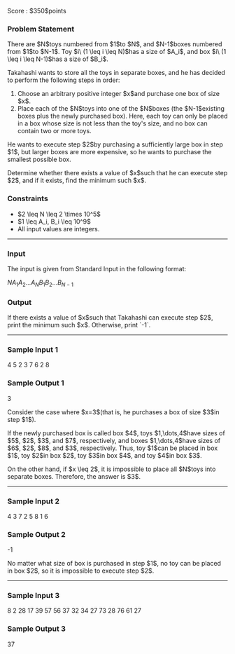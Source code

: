 
<div>

<span>

<span>

<p>
Score : $350$points
</p>

<div>

<section>

### **Problem Statement**

<p>
There are $N$toys numbered from $1$to $N$, and $N-1$boxes numbered from $1$to $N-1$.
Toy $i\ (1 \leq i \leq N)$has a size of $A_i$, and box $i\ (1 \leq i \leq N-1)$has a size of $B_i$.
</p>

<p>
Takahashi wants to store all the toys in separate boxes, and he has decided to perform the following steps in order:
</p>

<ol>

<li>
Choose an arbitrary positive integer $x$and purchase one box of size $x$.
</li>

<li>
Place each of the $N$toys into one of the $N$boxes (the $N-1$existing boxes plus the newly purchased box).
Here, each toy can only be placed in a box whose size is not less than the toy's size, and no box can contain two or more toys.
</li>

</ol>

<p>
He wants to execute step $2$by purchasing a sufficiently large box in step $1$, but larger boxes are more expensive, so he wants to purchase the smallest possible box.
</p>

<p>
Determine whether there exists a value of $x$such that he can execute step $2$, and if it exists, find the minimum such $x$.
</p>

</section>

</div>

<div>

<section>

### **Constraints**

<ul>

<li>
$2 \leq N \leq 2 \times 10^5$
</li>

<li>
$1 \leq A_i, B_i \leq 10^9$
</li>

<li>
All input values are integers.
</li>

</ul>

</section>

</div>

---

<div>

<div>

<section>

### **Input**

<p>
The input is given from Standard Input in the following format:
</p>

<div>

$N$$A_1$$A_2$$\dots$$A_N$$B_1$$B_2$$\dots$$B_{N-1}$
</div>

</section>

</div>

<div>

<section>

### **Output**

<p>
If there exists a value of $x$such that Takahashi can execute step $2$, print the minimum such $x$. Otherwise, print `-1`.
</p>

</section>

</div>

</div>

---

<div>

<section>

### **Sample Input 1**

<div>

4
5 2 3 7
6 2 8

</div>

</section>

</div>

<div>

<section>

### **Sample Output 1**

<div>

3

</div>

<p>
Consider the case where $x=3$(that is, he purchases a box of size $3$in step $1$).
</p>

<p>
If the newly purchased box is called box $4$, toys $1,\dots,4$have sizes of $5$, $2$, $3$, and $7$, respectively, and boxes $1,\dots,4$have sizes of $6$, $2$, $8$, and $3$, respectively.
Thus, toy $1$can be placed in box $1$, toy $2$in box $2$, toy $3$in box $4$, and toy $4$in box $3$.
</p>

<p>
On the other hand, if $x \leq 2$, it is impossible to place all $N$toys into separate boxes.
Therefore, the answer is $3$.
</p>

</section>

</div>

---

<div>

<section>

### **Sample Input 2**

<div>

4
3 7 2 5
8 1 6

</div>

</section>

</div>

<div>

<section>

### **Sample Output 2**

<div>

-1

</div>

<p>
No matter what size of box is purchased in step $1$, no toy can be placed in box $2$, so it is impossible to execute step $2$.
</p>

</section>

</div>

---

<div>

<section>

### **Sample Input 3**

<div>

8
2 28 17 39 57 56 37 32
34 27 73 28 76 61 27

</div>

</section>

</div>

<div>

<section>

### **Sample Output 3**

<div>

37

</div>

</section>

</div>

</span>

</span>

</div>
